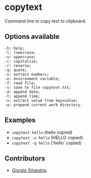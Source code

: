 # copytext

Command line to copy text to clipboard.

## Options available

```
-h: help;
-l: lowercase;
-u: uppercase;
-c: capitalize;
-r: reverse;
-q: quote;
-n: extract numbers;
-e: environment variable;
-f: read file;
-s: save to file copytext.txt;
-d: append date;
-t: append time;
-v: extract value from key=value;
-w: prepend current work directory.
```

## Examples

- `copytext hello` (hello copied)
- `copytext -u hello` (HELLO copied)
- `copytext -q hello` ('hello' copied)

## Contributors

* [Giorgio Silvestris](https://github.com/giosil)

